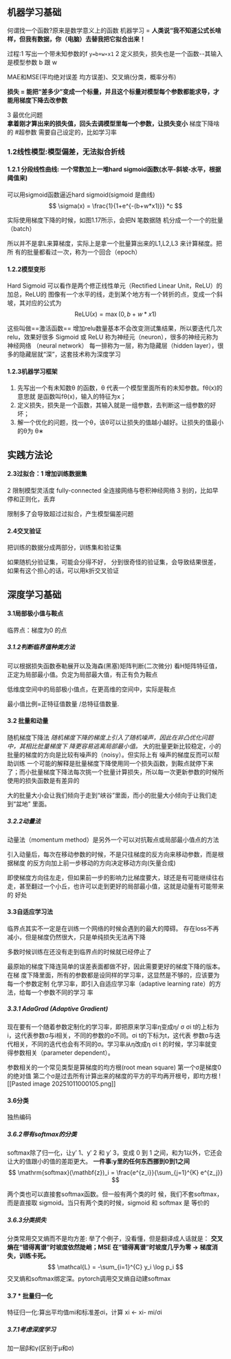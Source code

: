 ## 机器学习基础
何谓找一个函数?原来是数学意义上的函数
机器学习 = **人类说“我不知道公式长啥样，但我有数据，你（电脑）去替我把它拟合出来！**


过程:1 写出一个带未知参数的f
`y=b+w∗x1`
2 定义损失，损失也是一个函数--其输入是模型参数 b 跟 w

MAE和MSE(平均绝对误差  均方误差)、交叉熵(分类，概率分布)

**损失 = 能把“差多少”变成一个标量，并且这个标量对模型每个参数都能求导，才能用梯度下降去改参数**

3 最优化问题  
**拿着刚才算出来的损失值，回头去调模型里每一个参数，让损失变小** 梯度下降啥的
#超参数 需要自己设定的，比如学习率

### 1.2线性模型:模型偏差，无法拟合折线

#### 1.2.1 分段线性曲线: 一个常数加上一堆hard sigmoid函数(水平-斜坡-水平，根据阈值来)

可以用sigmoid函数逼近hard sigmoid(sigmoid 是曲线)
$$
\sigma(x) = \frac{1}{1+e^{-(b+w*x1)}} *c
$$

实际使用梯度下降的时候，如图1.17所示，会把N 笔数据随 机分成一个一个的批量（batch）

所以并不是拿L来算梯度，实际上是拿一个批量算出来的L1,L2,L3 来计算梯度。把所 有的批量都看过一次，称为一个回合（epoch）

#### 1.2.2模型变形
Hard Sigmoid 可以看作是两个修正线性单元（Rectified Linear Unit，ReLU）的加总，ReLU的 图像有一个水平的线，走到某个地方有一个转折的点，变成一个斜坡，其对应的公式为
$$
\mathrm{ReLU}(x)=\max(0,b+w*x1)
$$

这些叫做==激活函数==
增加relu数量基本不会改变测试集结果，所以要迭代几次relu，效果好很多
Sigmoid 或 ReLU 称为神经元（neuron），很多的神经元称为神经网络 （neural network）
每一排称为一层，称为隐藏层（hidden layer），很多的隐藏层就“深”，这套技术称为深度学习
#### 1.2.3机器学习框架
1. 先写出一个有未知数θ 的函数，θ 代表一个模型里面所有的未知参数。fθ(x)的意思就 是函数叫fθ(x)，输入的特征为x； 
2. 定义损失，损失是一个函数，其输入就是一组参数，去判断这一组参数的好坏； 
3. 解一个优化的问题，找一个θ，该θ可以让损失的值越小越好。让损失的值最小的θ为 θ∗


## 实践方法论

#### 2.3过拟合：1 增加训练数据集  
2 限制模型灵活度 fully-connected 全连接网络与卷积神经网络
3 别的，比如早停和正则化，丢弃

限制多了会导致超过过拟合，产生模型偏差问题

#### 2.4交叉验证
把训练的数据分成两部分，训练集和验证集

如果随机分验证集，可能会分得不好， 分到很奇怪的验证集，会导致结果很差，如果有这个担心的话，可以用k折交叉验证

## 深度学习基础

#### 3.1局部极小值与鞍点

临界点：梯度为0 的点
##### 3.1.2判断临界值种类方法
可以根据损失函数泰勒展开以及海森(黑塞)矩阵判断(二次微分)
看H矩阵特征值，正定为局部最小值。负定为局部最大值，有正有负为鞍点


低维度空间中的局部极小值点，在更高维的空间中，实际是鞍点

最小值比例=正特征值数量 /总特征值数量.

#### 3.2 批量和动量
随机梯度下降法
*随机梯度下降的梯度上引入了随机噪声，因此在非凸优化问题中，其相比批量梯度下 降更容易逃离局部最小值。*
大的批量更新比较稳定，小的批量的梯度的方向是比较有噪声的（noisy）。但实际上有 噪声的梯度反而可以帮助训练
一个可能的解释是批量梯度下降使用同一个损失函数，到鞍点就停下来了；而小批量梯度下降法每次挑一个批量计算损失，所以每一次更新参数的时候所使用的损失函数是有差异的

大的批量大小会让我们倾向于走到“峡谷”里面，而小的批量大小倾向于让我们走到“盆地” 里面。
##### 3.2.2动量法
动量法（momentum method）是另外一个可以对抗鞍点或局部最小值点的方法

引入动量后，每次在移动参数的时候，不是只往梯度的反方向来移动参数，而是根据梯度 的反方向加上前一步移动的方向决定移动方向(矢量合成)

即使梯度方向往左走，但如果前一步的影响力比梯度要大，球还是有可能继续往右走，甚至翻过一个小丘，也许可以走到更好的局部最小值，这就是动量有可能带来的 好处

#### 3.3自适应学习法
临界点其实不一定是在训练一个网络的时候会遇到的最大的障碍。
存在loss不再减小，但是梯度仍然很大，只是单纯损失无法再下降

多数时候训练在还没有走到临界点的时候就已经停止了

最原始的梯度下降连简单的误差表面都做不好，因此需要更好的梯度下降的版本。在梯 度下降里面，所有的参数都是设同样的学习率，这显然是不够的，应该要为每一个参数定制 化学习率，即引入自适应学习率（adaptive learning rate）的方法，给每一个参数不同的学习 率
##### 3.3.1 AdaGrad (Adaptive Gradient)


现在要有一个随着参数定制化的学习率，即把原来学习率η变成η/ σ
σi t的上标为i，这代表参数σ与i相关，不同的参数的σ不同。σi t的下标为t，这代表 参数σ与迭代相关，不同的迭代也会有不同的σ。学习率从η改成η σi t 的时候，学习率就变 得参数相关（parameter dependent）。

参数相关的一个常见类型是算梯度的均方根(root mean square)
第一个σ是梯度0的绝对值
第二个σ是过去所有计算出来的梯度的平方的平均再开根号，即均方根
![[Pasted image 20251011000105.png]]


#### 3.6分类
独热编码
##### 3.6.2带有softmax的分类
softmax除了归一化，让y′ 1、y′ 2 和 y′ 3，变成 0 到 1 之间，和为1以外，它还会让大的值跟小的值的差距更大。
**一件事:y里的任何东西挪到0到1之间**
$$
\mathrm{softmax}(\mathbf{z})_i = \frac{e^{z_i}}{\sum_{j=1}^{K} e^{z_j}}
$$

两个类也可以直接套softmax函数。但一般有两个类的时 候，我们不套softmax，而是直接取 sigmoid。当只有两个类的时候，sigmoid 和 softmax 是 等价的
##### 3.6.3分类损失
分类常用交叉熵而不是均方差:
举了个例子，没看懂，但是翻译成人话就是：
**交叉熵在“错得离谱”时坡度依然陡峭；MSE 在“错得离谱”时坡度几乎为零 → 梯度消失，训练卡死。**
$$
\mathcal{L} = -\sum_{i=1}^{C} y_i \log p_i
$$
交叉熵和softmax绑定深。pytorch调用交叉熵自动建softmax

#### 3.7 * 批量归一化
特征归一化:算出平均值mi和标准差σi，计算
xi ← xi- mi/σi

##### 3.7.1考虑深度学习
加一层β和γ(区别于μ和σ)










